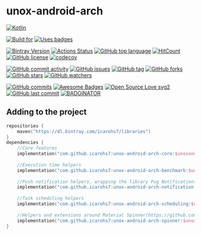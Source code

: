 # unox-android-arch

[![Kotlin](https://upload.wikimedia.org/wikipedia/commons/thumb/7/74/Kotlin-logo.svg/240px-Kotlin-logo.svg.png)](
https://kotlinlang.org)

[![Build for](https://forthebadge.com/images/badges/built-for-android.svg)](
https://forthebadge.com/)
[![Uses badges](https://forthebadge.com/images/badges/uses-badges.svg)](
https://forthebadge.com/)

[![Bintray Version](https://api.bintray.com/packages/icarohs7/libraries/unox-android-arch/images/download.svg)](
https://bintray.com/icarohs7/libraries/unox-android-arch/_latestVersion)
[![Actions Status](https://github.com/icarohs7/unox-android-arch/workflows/ci/badge.svg)](
https://github.com/icarohs7/unox-android-arch/actions)
[![GitHub top language](https://img.shields.io/github/languages/top/icarohs7/unox-android-arch.svg)](
https://github.com/icarohs7/unox-android-arch/search?l=kotlin)
[![HitCount](http://hits.dwyl.io/icarohs7/unox-android-arch.svg)](
http://hits.dwyl.io/icarohs7/unox-android-arch)
[![GitHub license](https://img.shields.io/github/license/icarohs7/unox-android-arch.svg)](
https://github.com/icarohs7/unox-android-arch/blob/master/LICENSE)
[![codecov](https://codecov.io/gh/icarohs7/unox-android-arch/branch/master/graph/badge.svg)](
https://codecov.io/gh/icarohs7/unox-android-arch)

[![GitHub commit activity](https://img.shields.io/github/commit-activity/w/icarohs7/unox-android-arch.svg)](
https://github.com/icarohs7/unox-android-arch/commits/master)
[![GitHub issues](https://img.shields.io/github/issues/icarohs7/unox-android-arch.svg)](
https://github.com/icarohs7/unox-android-arch/issues)
[![GitHub tag](https://img.shields.io/github/tag/icarohs7/unox-android-arch.svg)](
https://github.com/icarohs7/unox-android-arch/releases)
[![GitHub forks](https://img.shields.io/github/forks/icarohs7/unox-android-arch.svg?style=social&label=Fork)](
https://github.com/icarohs7/unox-android-arch/fork)
[![GitHub stars](https://img.shields.io/github/stars/icarohs7/unox-android-arch.svg?style=social&label=Stars)](
https://github.com/icarohs7/unox-android-arch)
[![GitHub watchers](https://img.shields.io/github/watchers/icarohs7/unox-android-arch.svg?style=social&label=Watch)](
https://github.com/icarohs7/unox-android-arch/subscription)

[![GitHub commits](https://img.shields.io/github/commits-since/icarohs7/unox-android-arch/v0.1.svg)](
https://github.com/icarohs7/unox-android-arch/releases/v0.1)
[![Awesome Badges](https://img.shields.io/badge/badges-awesome-green.svg)](
https://github.com/Naereen/badges)
[![Open Source Love svg2](https://badges.frapsoft.com/os/v2/open-source.svg?v=103)](
https://github.com/ellerbrock/open-source-badges/)
[![GitHub last commit](https://img.shields.io/github/last-commit/icarohs7/unox-android-arch.svg)](
https://github.com/icarohs7/unox-android-arch/commits/master)
[![BADGINATOR](https://badginator.herokuapp.com/icarohs7/unox-android-arch.svg)](
https://github.com/defunctzombie/badginator)

## Adding to the project

```kotlin
repositories {
    maven("https://dl.bintray.com/icarohs7/libraries")
}
dependencies {
    //Core features
    implementation("com.github.icarohs7:unox-android-arch-core:$unoxandroidarch_version")
    
    //Execution time helpers
    implementation("com.github.icarohs7:unox-android-arch-benchmark:$unoxandroidarch_version")
    
    //Push notification helpers, wrapping the library Pug Notification(https://github.com/halysongoncalves/Pugnotification)
    implementation("com.github.icarohs7:unox-android-arch-notification:$unoxandroidarch_version")
    
    //Task scheduling helpers
    implementation("com.github.icarohs7:unox-android-arch-scheduling:$unoxandroidarch_version")
        
    //Helpers and extensions around Material Spinner(https://github.com/jaredrummler/MaterialSpinner/)
    implementation("com.github.icarohs7:unox-android-arch-spinner:$unoxandroidarch_version")
}
```
